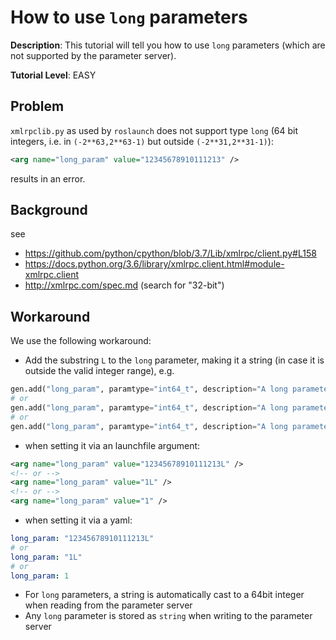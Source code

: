 # How to use `long` parameters
**Description**: This tutorial will tell you how to use `long` parameters (which are not supported by the parameter server).

**Tutorial Level**: EASY


## Problem
`xmlrpclib.py` as used by `roslaunch` does not support type `long` (64 bit integers, i.e. in `(-2**63,2**63-1)` but outside `(-2**31,2**31-1)`):

```xml
<arg name="long_param" value="12345678910111213" />
```
results in an error.

## Background

see
* https://github.com/python/cpython/blob/3.7/Lib/xmlrpc/client.py#L158
* https://docs.python.org/3.6/library/xmlrpc.client.html#module-xmlrpc.client
* http://xmlrpc.com/spec.md (search for "32-bit")

## Workaround
We use the following workaround:
- Add the substring `L` to the `long` parameter, making it a string (in case it is outside the valid integer range), e.g.
```python
gen.add("long_param", paramtype="int64_t", description="A long parameter", default="12345678910111213L")
# or
gen.add("long_param", paramtype="int64_t", description="A long parameter", default="1L")
# or
gen.add("long_param", paramtype="int64_t", description="A long parameter", default=1)
```

- when setting it via an launchfile argument:
```xml
<arg name="long_param" value="12345678910111213L" />
<!-- or -->
<arg name="long_param" value="1L" />
<!-- or -->
<arg name="long_param" value="1" />
```

- when setting it via a yaml:
```yaml
long_param: "12345678910111213L"
# or
long_param: "1L"
# or
long_param: 1
```

- For `long` parameters, a string is automatically cast to a 64bit integer when reading from the parameter server
- Any `long` parameter is stored as `string` when writing to the parameter server
